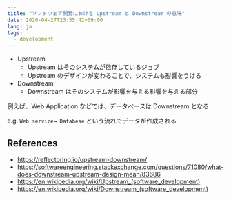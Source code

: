 ```yaml
---
title: "ソフトウェア開発における Upstream と Downstream の意味"
date: 2020-04-27T23:55:42+09:00
lang: ja
tags:
  - development
---
```


- Upstream
  - Upstream はそのシステムが依存しているジョブ
  - Upstream のデザインが変わることで、システムも影響をうける
- Downstream
  - Downstream はそのシステムが影響を与える影響を与える部分

例えば、Web Application などでは、データベースは Downstream となる

e.g. `Web service→ Databese` という流れでデータが作成される

## References

- https://reflectoring.io/upstream-downstream/
- https://softwareengineering.stackexchange.com/questions/71080/what-does-downstream-upstream-design-mean/83686
- https://en.wikipedia.org/wiki/Upstream_(software_development)
- https://en.wikipedia.org/wiki/Downstream_(software_development)

